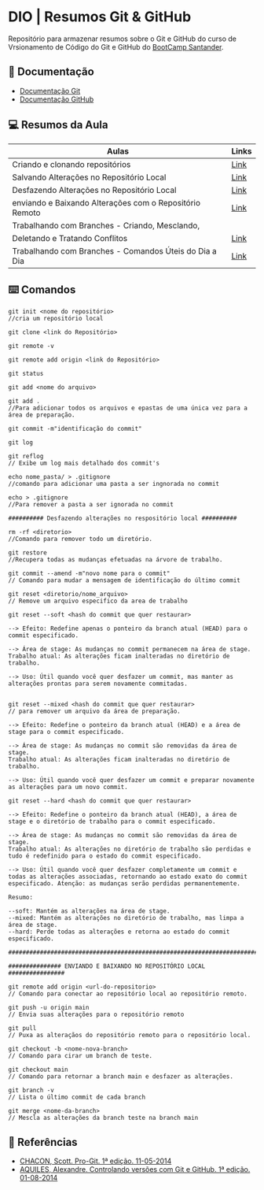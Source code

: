# DIO | Resumos Git & GitHub

Repositório para armazenar resumos sobre o Git e GitHub do curso de Vrsionamento de Código do Git e GitHub do [BootCamp Santander](https://web.dio.me/track/santander-2024-backend-com-java).


## 📄 Documentação
- [Documentação Git](https://git-scm.com/doc)
- [Documentação GitHub](https://docs.github.com/pt)

## 💻 Resumos da Aula

| Aulas | Links |
|------|----------|
| Criando e clonando repositórios | [Link]()|
| Salvando Alterações no Repositório Local | [Link](https://web.dio.me/course/versionamento-de-codigo-com-git-e-github/learning/599dd3dd-d189-474f-a55c-22f37b4472da?back=/track/santander-2024-backend-com-java)|
|Desfazendo Alterações no Repositório Local| [Link]()|
| enviando e Baixando Alterações com o Repositório Remoto | [Link]()|
| Trabalhando com Branches - Criando, Mesclando, | |
 Deletando e Tratando Conflitos  | [Link]()|
  | Trabalhando com Branches - Comandos Úteis do Dia a Dia | [Link]()|

## ⌨️ Comandos
  ```
git init <nome do repositório>
//cria um repositório local

git clone <link do Repositório>

git remote -v

git remote add origin <link do Repositório>

git status

git add <nome do arquivo>

git add . 
//Para adicionar todos os arquivos e epastas de uma única vez para a área de preparação.

git commit -m"identificação do commit"

git log 

git reflog 
// Exibe um log mais detalhado dos commit's

echo nome_pasta/ > .gitignore 
//comando para adicionar uma pasta a ser ingnorada no commit

echo > .gitignore 
//Para remover a pasta a ser ignorada no commit

########## Desfazendo alterações no respositório local ##########

rm -rf <diretorio>
//Comando para remover todo um diretório.

git restore 
//Recupera todas as mudanças efetuadas na árvore de trabalho.

git commit --amend -m"novo nome para o commit"
// Comando para mudar a mensagem de identificação do último commit

git reset <diretorio/nome_arquivo>
// Remove um arquivo especifico da area de trabalho 

git reset --soft <hash do commit que quer restaurar>

--> Efeito: Redefine apenas o ponteiro da branch atual (HEAD) para o commit especificado.

--> Área de stage: As mudanças no commit permanecem na área de stage.
Trabalho atual: As alterações ficam inalteradas no diretório de trabalho.

--> Uso: Útil quando você quer desfazer um commit, mas manter as alterações prontas para serem novamente commitadas.


git reset --mixed <hash do commit que quer restaurar>
// para remover um arquivo da área de preparação.

--> Efeito: Redefine o ponteiro da branch atual (HEAD) e a área de stage para o commit especificado.

--> Área de stage: As mudanças no commit são removidas da área de stage.
Trabalho atual: As alterações ficam inalteradas no diretório de trabalho.

--> Uso: Útil quando você quer desfazer um commit e preparar novamente as alterações para um novo commit.

git reset --hard <hash do commit que quer restaurar>

--> Efeito: Redefine o ponteiro da branch atual (HEAD), a área de stage e o diretório de trabalho para o commit especificado.

--> Área de stage: As mudanças no commit são removidas da área de stage.
Trabalho atual: As alterações no diretório de trabalho são perdidas e tudo é redefinido para o estado do commit especificado.

--> Uso: Útil quando você quer desfazer completamente um commit e todas as alterações associadas, retornando ao estado exato do commit especificado. Atenção: as mudanças serão perdidas permanentemente.

Resumo:

--soft: Mantém as alterações na área de stage.
--mixed: Mantém as alterações no diretório de trabalho, mas limpa a área de stage.
--hard: Perde todas as alterações e retorna ao estado do commit especificado.

#########################################################################

############### ENVIANDO E BAIXANDO NO REPOSITÓRIO LOCAL ################

git remote add origin <url-do-repositorio>
// Comando para conectar ao repositório local ao repositório remoto.

git push -u origin main
// Envia suas alterações para o repositório remoto

git pull
// Puxa as alteraçãos do repositório remoto para o repositório local.

git checkout -b <nome-nova-branch>
// Comando para cirar um branch de teste.

git checkout main
// Comando para retornar a branch main e desfazer as alterações.

git branch -v
// Lista o último commit de cada branch

git merge <nome-da-branch>
// Mescla as alterações da branch teste na branch main

  ```

  ## 🔎 Referências 
 - [CHACON, Scott. Pro-Git.  1ª edição. 11-05-2014 ](https://git-scm.com/book/pt-br/v2)
  - [AQUILES, Alexandre. Controlando versões com Git e GitHub.  1ª edição. 01-08-2014 ](https://www.casadocodigo.com.br/pages/sumario-git-github)
